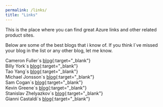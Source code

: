 ```yaml
---
permalink: /links/
title: "Links"
---
```


This is the place where you can find great Azure links and other related product sites.

Below are some of the best blogs that i know of. If you think I´ve missed your blog in the list or any other blog, let me know.

Cameron Fuller´s [blog](https://www.catapultsystems.com/author/cfuller/){:target="_blank"}\
Billy York´s [blog](https://www.cloudsma.com/){:target="_blank"}\
Tao Yang´s [blog](https://blog.tyang.org/){:target="_blank"}\
Michael Jonsson´s [blog](https://azurefabric.com/){:target="_blank"}\
Sam Cogan´s [blog](https://samcogan.com/){:target="_blank"}\
Kevin Greene´s [blog](https://kevingreeneitblog.blogspot.com/){:target="_blank"}\
Stanislav Zhelyazkov´s [blog](https://cloudadministrator.net/){:target="_blank"}\
Gianni Castaldi´s [blog](https://www.kustoking.com//){:target="_blank"}
